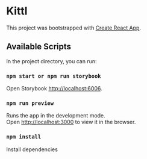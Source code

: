 # Kittl

This project was bootstrapped with [Create React App](https://github.com/facebook/create-react-app).

## Available Scripts

In the project directory, you can run:

### `npm start or npm run storybook`

Open Storybook [http://localhost:6006](http://localhost:6006).

### `npm run preview`

Runs the app in the development mode.\
Open [http://localhost:3000](http://localhost:3000) to view it in the browser.

### `npm install`

Install dependencies
